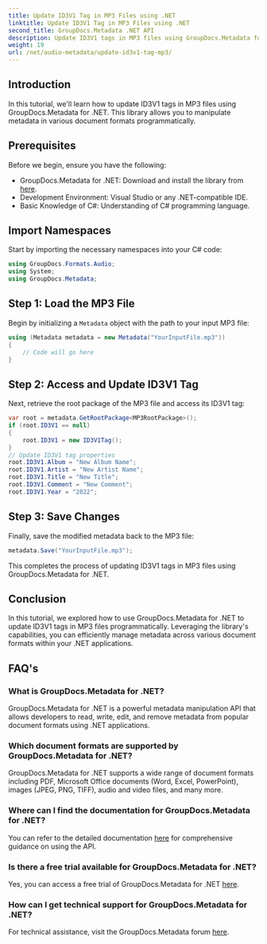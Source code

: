 ```yaml
---
title: Update ID3V1 Tag in MP3 Files using .NET
linktitle: Update ID3V1 Tag in MP3 Files using .NET
second_title: GroupDocs.Metadata .NET API
description: Update ID3V1 tags in MP3 files using GroupDocs.Metadata for .NET. Follow this tutorial for easy metadata manipulation in your .NET applications.
weight: 19
url: /net/audio-metadata/update-id3v1-tag-mp3/
---
```

## Introduction
In this tutorial, we'll learn how to update ID3V1 tags in MP3 files using GroupDocs.Metadata for .NET. This library allows you to manipulate metadata in various document formats programmatically.
## Prerequisites
Before we begin, ensure you have the following:
- GroupDocs.Metadata for .NET: Download and install the library from [here](https://releases.groupdocs.com/metadata/net/).
- Development Environment: Visual Studio or any .NET-compatible IDE.
- Basic Knowledge of C#: Understanding of C# programming language.

## Import Namespaces
Start by importing the necessary namespaces into your C# code:
```csharp
using GroupDocs.Formats.Audio;
using System;
using GroupDocs.Metadata;
```
## Step 1: Load the MP3 File
Begin by initializing a `Metadata` object with the path to your input MP3 file:
```csharp
using (Metadata metadata = new Metadata("YourInputFile.mp3"))
{
    // Code will go here
}
```
## Step 2: Access and Update ID3V1 Tag
Next, retrieve the root package of the MP3 file and access its ID3V1 tag:
```csharp
var root = metadata.GetRootPackage<MP3RootPackage>();
if (root.ID3V1 == null)
{
    root.ID3V1 = new ID3V1Tag();
}
// Update ID3V1 tag properties
root.ID3V1.Album = "New Album Name";
root.ID3V1.Artist = "New Artist Name";
root.ID3V1.Title = "New Title";
root.ID3V1.Comment = "New Comment";
root.ID3V1.Year = "2022";
```
## Step 3: Save Changes
Finally, save the modified metadata back to the MP3 file:
```csharp
metadata.Save("YourInputFile.mp3");
```
This completes the process of updating ID3V1 tags in MP3 files using GroupDocs.Metadata for .NET.

## Conclusion
In this tutorial, we explored how to use GroupDocs.Metadata for .NET to update ID3V1 tags in MP3 files programmatically. Leveraging the library's capabilities, you can efficiently manage metadata across various document formats within your .NET applications.

## FAQ's
### What is GroupDocs.Metadata for .NET?
GroupDocs.Metadata for .NET is a powerful metadata manipulation API that allows developers to read, write, edit, and remove metadata from popular document formats using .NET applications.
### Which document formats are supported by GroupDocs.Metadata for .NET?
GroupDocs.Metadata for .NET supports a wide range of document formats including PDF, Microsoft Office documents (Word, Excel, PowerPoint), images (JPEG, PNG, TIFF), audio and video files, and many more.
### Where can I find the documentation for GroupDocs.Metadata for .NET?
You can refer to the detailed documentation [here](https://tutorials.groupdocs.com/metadata/net/) for comprehensive guidance on using the API.
### Is there a free trial available for GroupDocs.Metadata for .NET?
Yes, you can access a free trial of GroupDocs.Metadata for .NET [here](https://releases.groupdocs.com/).
### How can I get technical support for GroupDocs.Metadata for .NET?
For technical assistance, visit the GroupDocs.Metadata forum [here](https://forum.groupdocs.com/c/metadata/14).

